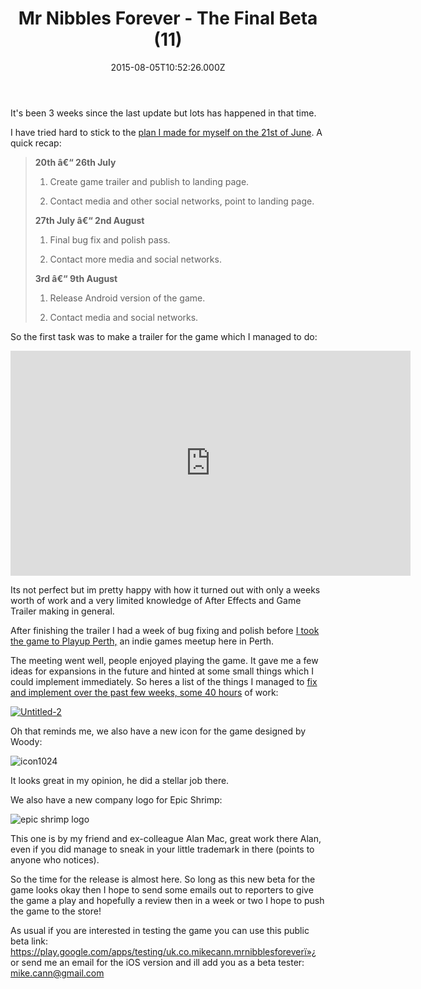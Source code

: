 ﻿---
coverImage: /posts/mr-nibbles-forever-the-final-beta-11/cover.jpg
date: '2015-08-05T10:52:26.000Z'
tags:
  - beta
  - bug fix
  - game
  - indie
  - mobile
  - update
title: Mr Nibbles Forever - The Final Beta (11)
oldUrl: /mr-nibbles-forever/mr-nibbles-forever-the-final-beta-11
---

It's been 3 weeks since the last update but lots has happened in that time.

<!-- more -->

I have tried hard to stick to the [plan I made for myself on the 21st of June](https://www.mikecann.blog/myprojects/mr-nibbles-forever-getting-it-done/). A quick recap:

> **20th â€“ 26th July**
>
> 1. Create game trailer and publish to landing page.
>
> 2. Contact media and other social networks, point to landing page.
>
> **27th July â€“ 2nd August**
>
> 1. Final bug fix and polish pass.
>
> 2. Contact more media and social networks.
>
> **3rd â€“ 9th August**
>
> 1. Release Android version of the game.
>
> 2. Contact media and social networks.

So the first task was to make a trailer for the game which I managed to do:

<iframe width="640" height="360" src="https://www.youtube.com/embed/vO6mjWDz5RM" frameborder="0" allowfullscreen></iframe>

Its not perfect but im pretty happy with how it turned out with only a weeks worth of work and a very limited knowledge of After Effects and Game Trailer making in general.

After finishing the trailer I had a week of bug fixing and polish before [I took the game to Playup Perth,](https://gamecloud.net.au/features/perth-gaming/playup-perth-sk-games-after-dark-5-gaming-overload) an indie games meetup here in Perth.

The meeting went well, people enjoyed playing the game. It gave me a few ideas for expansions in the future and hinted at some small things which I could implement immediately. So heres a list of the things I managed to [fix and implement over the past few weeks, some 40 hours](https://trello.com/b/Ic11WQzF/mr-nibbles-forever) of work:

[![Untitled-2](https://www.mikecann.blog/wp-content/uploads/2015/08/Untitled-2-684x1024.png)](https://www.mikecann.blog/wp-content/uploads/2015/08/Untitled-2.png)

Oh that reminds me, we also have a new icon for the game designed by Woody:

![icon1024](https://www.mikecann.blog/wp-content/uploads/2015/08/icon1024.png)

It looks great in my opinion, he did a stellar job there.

We also have a new company logo for Epic Shrimp:

![epic shrimp logo](https://www.mikecann.blog/wp-content/uploads/2015/08/epic-shrimp-logo.png)

This one is by my friend and ex-colleague Alan Mac, great work there Alan, even if you did manage to sneak in your little trademark in there (points to anyone who notices).

So the time for the release is almost here. So long as this new beta for the game looks okay then I hope to send some emails out to reporters to give the game a play and hopefully a review then in a week or two I hope to push the game to the store!

As usual if you are interested in testing the game you can use this public beta link: https://play.google.com/apps/testing/uk.co.mikecann.mrnibblesforeverï»¿ or send me an email for the iOS version and ill add you as a beta tester: mike.cann@gmail.com
